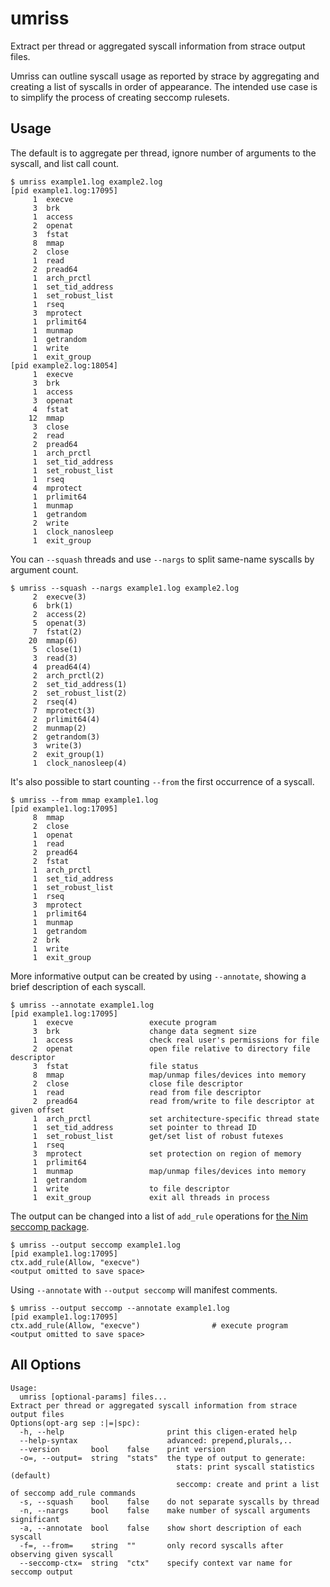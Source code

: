 # umriss

Extract per thread or aggregated syscall information from strace output files.

Umriss can outline syscall usage as reported by strace by aggregating and
creating a list of syscalls in order of appearance.
The intended use case is to simplify the process of creating seccomp rulesets.

## Usage

The default is to aggregate per thread, ignore number of arguments to the syscall, and list call count.

```
$ umriss example1.log example2.log
[pid example1.log:17095]
     1  execve
     3  brk
     1  access
     2  openat
     3  fstat
     8  mmap
     2  close
     1  read
     2  pread64
     1  arch_prctl
     1  set_tid_address
     1  set_robust_list
     1  rseq
     3  mprotect
     1  prlimit64
     1  munmap
     1  getrandom
     1  write
     1  exit_group
[pid example2.log:18054]
     1  execve
     3  brk
     1  access
     3  openat
     4  fstat
    12  mmap
     3  close
     2  read
     2  pread64
     1  arch_prctl
     1  set_tid_address
     1  set_robust_list
     1  rseq
     4  mprotect
     1  prlimit64
     1  munmap
     1  getrandom
     2  write
     1  clock_nanosleep
     1  exit_group
```

You can `--squash` threads and use `--nargs` to split same-name syscalls by
argument count.

```
$ umriss --squash --nargs example1.log example2.log
     2  execve(3)
     6  brk(1)
     2  access(2)
     5  openat(3)
     7  fstat(2)
    20  mmap(6)
     5  close(1)
     3  read(3)
     4  pread64(4)
     2  arch_prctl(2)
     2  set_tid_address(1)
     2  set_robust_list(2)
     2  rseq(4)
     7  mprotect(3)
     2  prlimit64(4)
     2  munmap(2)
     2  getrandom(3)
     3  write(3)
     2  exit_group(1)
     1  clock_nanosleep(4)
```

It's also possible to start counting `--from` the first occurrence of a syscall.

```
$ umriss --from mmap example1.log
[pid example1.log:17095]
     8  mmap
     2  close
     1  openat
     1  read
     2  pread64
     2  fstat
     1  arch_prctl
     1  set_tid_address
     1  set_robust_list
     1  rseq
     3  mprotect
     1  prlimit64
     1  munmap
     1  getrandom
     2  brk
     1  write
     1  exit_group
```

More informative output can be created by using `--annotate`, showing a brief description of each syscall.

```
$ umriss --annotate example1.log
[pid example1.log:17095]
     1  execve                 execute program
     3  brk                    change data segment size
     1  access                 check real user's permissions for file
     2  openat                 open file relative to directory file descriptor
     3  fstat                  file status
     8  mmap                   map/unmap files/devices into memory
     2  close                  close file descriptor
     1  read                   read from file descriptor
     2  pread64                read from/write to file descriptor at given offset
     1  arch_prctl             set architecture-specific thread state
     1  set_tid_address        set pointer to thread ID
     1  set_robust_list        get/set list of robust futexes
     1  rseq
     3  mprotect               set protection on region of memory
     1  prlimit64
     1  munmap                 map/unmap files/devices into memory
     1  getrandom
     1  write                  to file descriptor
     1  exit_group             exit all threads in process
```

The output can be changed into a list of `add_rule` operations for [the Nim seccomp package](https://github.com/FedericoCeratto/nim-seccomp).

```
$ umriss --output seccomp example1.log
[pid example1.log:17095]
ctx.add_rule(Allow, "execve")
<output omitted to save space>
```

Using `--annotate` with `--output seccomp` will manifest comments.

```
$ umriss --output seccomp --annotate example1.log
[pid example1.log:17095]
ctx.add_rule(Allow, "execve")                # execute program
<output omitted to save space>
```

## All Options
```
Usage:
  umriss [optional-params] files...
Extract per thread or aggregated syscall information from strace output files
Options(opt-arg sep :|=|spc):
  -h, --help                       print this cligen-erated help
  --help-syntax                    advanced: prepend,plurals,..
  --version       bool    false    print version
  -o=, --output=  string  "stats"  the type of output to generate:
                                     stats: print syscall statistics (default)
                                     seccomp: create and print a list of seccomp add_rule commands
  -s, --squash    bool    false    do not separate syscalls by thread
  -n, --nargs     bool    false    make number of syscall arguments significant
  -a, --annotate  bool    false    show short description of each syscall
  -f=, --from=    string  ""       only record syscalls after observing given syscall
  --seccomp-ctx=  string  "ctx"    specify context var name for seccomp output
```